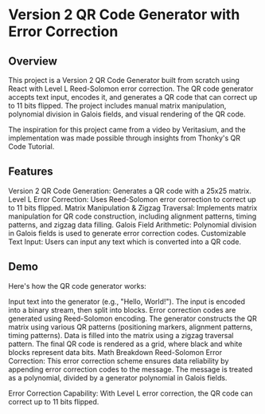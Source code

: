 # Version 2 QR Code Generator with Error Correction

## Overview

This project is a Version 2 QR Code Generator built from scratch using React with Level L Reed-Solomon error correction. The QR code generator accepts text input, encodes it, and generates a QR code that can correct up to 11 bits flipped. The project includes manual matrix manipulation, polynomial division in Galois fields, and visual rendering of the QR code.

The inspiration for this project came from a video by Veritasium, and the implementation was made possible through insights from Thonky's QR Code Tutorial.

## Features

Version 2 QR Code Generation: Generates a QR code with a 25x25 matrix.
Level L Error Correction: Uses Reed-Solomon error correction to correct up to 11 bits flipped.
Matrix Manipulation & Zigzag Traversal: Implements matrix manipulation for QR code construction, including alignment patterns, timing patterns, and zigzag data filling.
Galois Field Arithmetic: Polynomial division in Galois fields is used to generate error correction codes.
Customizable Text Input: Users can input any text which is converted into a QR code.

## Demo

Here's how the QR code generator works:

Input text into the generator (e.g., "Hello, World!").
The input is encoded into a binary stream, then split into blocks.
Error correction codes are generated using Reed-Solomon encoding.
The generator constructs the QR matrix using various QR patterns (positioning markers, alignment patterns, timing patterns).
Data is filled into the matrix using a zigzag traversal pattern.
The final QR code is rendered as a grid, where black and white blocks represent data bits.
Math Breakdown
Reed-Solomon Error Correction: This error correction scheme ensures data reliability by appending error correction codes to the message. The message is treated as a polynomial, divided by a generator polynomial in Galois fields.

Error Correction Capability: With Level L error correction, the QR code can correct up to 11 bits flipped.
